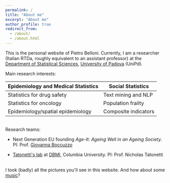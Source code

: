 ```yaml
---
permalink: /
title: "About me"
excerpt: "About me"
author_profile: true
redirect_from: 
  - /about/
  - /about.html
---
```


This is the personal website of Pietro Belloni. Currently, I am a researcher (Italian RTDa, roughly equivalent to an assistant professor) at the [Department of Statistical Sciences](https://www.stat.unipd.it/en/), [University of Padova](https://www.unipd.it/en/) (UniPd).

Main research interests:

| Epidemiology and Medical Statistics | Social Statistics    |
|-------------------------------------|----------------------|
| Statistics for drug safety          | Text mining and NLP  |
| Statistics for oncology             | Population frailty   |
| Epidemiology/spatial epidemiology   | Composite indicators |

\
Research teams:

-   Next Generation EU founding *Age-It: Ageing Well in an Ageing Society*. PI: Prof. [Giovanna Boccuzzo](https://homes.stat.unipd.it/giovannaboccuzzo/en/home-2/)

-   [Tatonetti's lab](https://www.tatonettilab.org/) at [DBMI](https://www.dbmi.columbia.edu/), Columbia University. PI: Prof. Nicholas Tatonetti

\
I took (badly) all the pictures you'll see in this website. And how about some [music](https://pietrobelloni.github.io/music/)?
